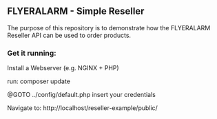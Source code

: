 ## FLYERALARM - Simple Reseller

The purpose of this repository is to demonstrate how the
FLYERALARM Reseller API can be used to order products.

### Get it running:
Install a Webserver (e.g. NGINX + PHP)

run:
composer update

@GOTO ../config/default.php
insert your credentials 

Navigate to:
http://localhost/reseller-example/public/


